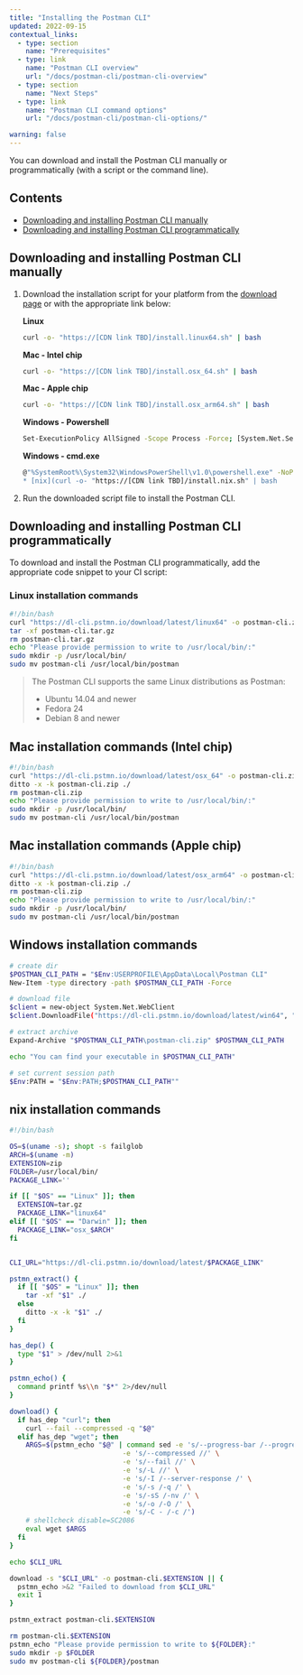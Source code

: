 ```yaml
---
title: "Installing the Postman CLI"
updated: 2022-09-15
contextual_links:
  - type: section
    name: "Prerequisites"
  - type: link
    name: "Postman CLI overview"
    url: "/docs/postman-cli/postman-cli-overview"
  - type: section
    name: "Next Steps"
  - type: link
    name: "Postman CLI command options"
    url: "/docs/postman-cli/postman-cli-options/"

warning: false
---
```


You can download and install the Postman CLI manually or programmatically (with a script or the command line).

## Contents

* [Downloading and installing Postman CLI manually](#downloading-and-installing-postman-cli-manually)
* [Downloading and installing Postman CLI programmatically](#downloading-and-installing-postman-cli-programmatically)

## Downloading and installing Postman CLI manually

1. Download the installation script for your platform from the [download page](https://www.postman.com/downloads/) or with the appropriate link below:

    **Linux**

    ``` bash
    curl -o- "https://[CDN link TBD]/install.linux64.sh" | bash
    ```

    **Mac - Intel chip**

    ``` bash
    curl -o- "https://[CDN link TBD]/install.osx_64.sh" | bash
    ```

    **Mac - Apple chip**

    ``` bash
    curl -o- "https://[CDN link TBD]/install.osx_arm64.sh" | bash
    ```

    **Windows - Powershell**

    ``` bash
    Set-ExecutionPolicy AllSigned -Scope Process -Force; [System.Net.ServicePointManager]::SecurityProtocol = [System.Net.ServicePointManager]::SecurityProtocol -bor 3072; iex ((New-Object System.Net.WebClient).DownloadString('https://[CDN link TBD]/install.win64.ps1')))
    ```

    **Windows - cmd.exe**

    ``` bash
    @"%SystemRoot%\System32\WindowsPowerShell\v1.0\powershell.exe" -NoProfile -InputFormat None -ExecutionPolicy AllSigned -Command "[System.Net.ServicePointManager]::SecurityProtocol = 3072; iex ((New-Object System.Net.WebClient).DownloadString('https://<CDN link>/install.win64.ps1'))" && SET "PATH=%PATH%;C:\Postman CLI\")
    * [nix](curl -o- "https://[CDN link TBD]/install.nix.sh" | bash

    ```

1. Run the downloaded script file to install the Postman CLI.

## Downloading and installing Postman CLI programmatically

To download and install the Postman CLI programmatically, add the appropriate code snippet to your CI script:

### Linux installation commands

``` bash
#!/bin/bash
curl "https://dl-cli.pstmn.io/download/latest/linux64" -o postman-cli.zip
tar -xf postman-cli.tar.gz
rm postman-cli.tar.gz
echo "Please provide permission to write to /usr/local/bin/:"
sudo mkdir -p /usr/local/bin/
sudo mv postman-cli /usr/local/bin/postman
```

> The Postman CLI supports the same Linux distributions as Postman:
>
> * Ubuntu 14.04 and newer
> * Fedora 24
> * Debian 8 and newer

## Mac installation commands (Intel chip)

``` bash
#!/bin/bash
curl "https://dl-cli.pstmn.io/download/latest/osx_64" -o postman-cli.zip
ditto -x -k postman-cli.zip ./
rm postman-cli.zip
echo "Please provide permission to write to /usr/local/bin/:"
sudo mkdir -p /usr/local/bin/
sudo mv postman-cli /usr/local/bin/postman
```

## Mac installation commands (Apple chip)

``` bash
#!/bin/bash
curl "https://dl-cli.pstmn.io/download/latest/osx_arm64" -o postman-cli.zip
ditto -x -k postman-cli.zip ./
rm postman-cli.zip
echo "Please provide permission to write to /usr/local/bin/:"
sudo mkdir -p /usr/local/bin/
sudo mv postman-cli /usr/local/bin/postman
```

## Windows installation commands

``` bash
# create dir
$POSTMAN_CLI_PATH = "$Env:USERPROFILE\AppData\Local\Postman CLI"
New-Item -type directory -path $POSTMAN_CLI_PATH -Force

# download file
$client = new-object System.Net.WebClient
$client.DownloadFile("https://dl-cli.pstmn.io/download/latest/win64", "$POSTMAN_CLI_PATH\postman-cli.zip")

# extract archive
Expand-Archive "$POSTMAN_CLI_PATH\postman-cli.zip" $POSTMAN_CLI_PATH

echo "You can find your executable in $POSTMAN_CLI_PATH"

# set current session path
$Env:PATH = "$Env:PATH;$POSTMAN_CLI_PATH""
```

## nix installation commands

``` bash
#!/bin/bash

OS=$(uname -s); shopt -s failglob
ARCH=$(uname -m)
EXTENSION=zip
FOLDER=/usr/local/bin/
PACKAGE_LINK=''

if [[ "$OS" == "Linux" ]]; then
  EXTENSION=tar.gz
  PACKAGE_LINK="linux64"
elif [[ "$OS" == "Darwin" ]]; then
  PACKAGE_LINK="osx_$ARCH"
fi


CLI_URL="https://dl-cli.pstmn.io/download/latest/$PACKAGE_LINK"

pstmn_extract() {
  if [[ "$OS" = "Linux" ]]; then
    tar -xf "$1" ./
  else
    ditto -x -k "$1" ./
  fi
}

has_dep() {
  type "$1" > /dev/null 2>&1
}

pstmn_echo() {
  command printf %s\\n "$*" 2>/dev/null
}

download() {
  if has_dep "curl"; then
    curl --fail --compressed -q "$@"
  elif has_dep "wget"; then
    ARGS=$(pstmn_echo "$@" | command sed -e 's/--progress-bar /--progress=bar /' \
                            -e 's/--compressed //' \
                            -e 's/--fail //' \
                            -e 's/-L //' \
                            -e 's/-I /--server-response /' \
                            -e 's/-s /-q /' \
                            -e 's/-sS /-nv /' \
                            -e 's/-o /-O /' \
                            -e 's/-C - /-c /')
    # shellcheck disable=SC2086
    eval wget $ARGS
  fi
}

echo $CLI_URL

download -s "$CLI_URL" -o postman-cli.$EXTENSION || {
  pstmn_echo >&2 "Failed to download from $CLI_URL"
  exit 1
}

pstmn_extract postman-cli.$EXTENSION

rm postman-cli.$EXTENSION
pstmn_echo "Please provide permission to write to ${FOLDER}:"
sudo mkdir -p $FOLDER
sudo mv postman-cli ${FOLDER}/postman
```
